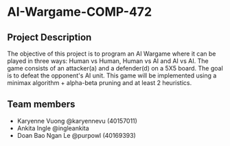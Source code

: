 # AI-Wargame-COMP-472

## Project Description
The objective of this project is to program an AI Wargame where it can be played in three ways: Human vs Human, Human vs AI and AI vs AI. The game consists of an attacker(a) and a defender(d) on a 5X5 board. The goal is to defeat the opponent's AI unit. This game will be implemented using a minimax algorithm + alpha-beta pruning and at least 2 heuristics.

## Team members
- Karyenne Vuong @karyennevu (40157011)
- Ankita Ingle @ingleankita
- Doan Bao Ngan Le @purpowl (40169393)
